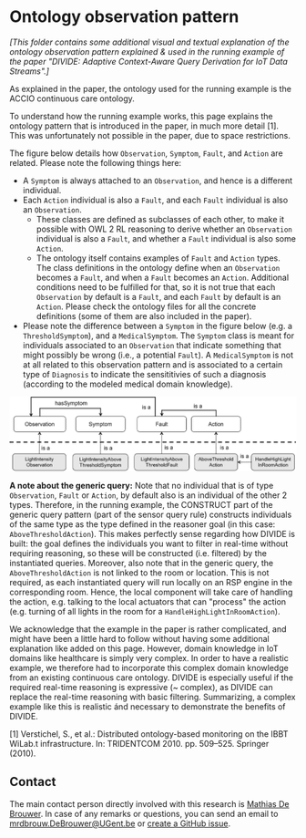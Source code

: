 # Ontology observation pattern

*\[This folder contains some additional visual and textual explanation of the ontology observation pattern explained & used in the running example of the paper "DIVIDE: Adaptive Context-Aware Query Derivation for IoT Data Streams".\]*


As explained in the paper, the ontology used for the running example is the ACCIO continuous care ontology.

To understand how the running example works, this page explains the ontology pattern that is introduced in the paper, in much more detail [1]. This was unfortunately not possible in the paper, due to space restrictions.

The figure below details how `Observation`, `Symptom`, `Fault`, and `Action` are related. Please note the following things here:
- A `Symptom` is always attached to an `Observation`, and hence is a different individual.
- Each `Action` individual is also a `Fault`, and each `Fault` individual is also an `Observation`.
  - These classes are defined as subclasses of each other, to make it possible with OWL 2 RL reasoning to derive whether an `Observation` individual is also a `Fault`, and whether a `Fault` individual is also some `Action`.
  - The ontology itself contains examples of `Fault` and `Action` types. The class definitions in the ontology define when an `Observation` becomes a `Fault`, and when a `Fault` becomes an `Action`. Additional conditions need to be fulfilled for that, so it is not true that each `Observation` by default is a `Fault`, and each `Fault` by default is an `Action`. Please check the ontology files for all the concrete definitions (some of them are also included in the paper).
- Please note the difference between a `Symptom` in the figure below (e.g. a `ThresholdSymptom`), and a `MedicalSymptom`. The `Symptom` class is meant for individuals associated to an `Observation` that indicate something that might possibly be wrong (i.e., a potential `Fault`). A `MedicalSymptom` is not at all related to this observation pattern and is associated to a certain type of `Diagnosis` to indicate the sensititivies of such a diagnosis (according to the modeled medical domain knowledge).

![observation pattern](observation-pattern.png)

**A note about the generic query:** Note that no individual that is of type `Observation`, `Fault` or `Action`, by default also is an individual of the other 2 types. Therefore, in the running example, the CONSTRUCT part of the generic query pattern (part of the sensor query rule) constructs individuals of the same type as the type defined in the reasoner goal (in this case: `AboveThresholdAction`). This makes perfectly sense regarding how DIVIDE is built: the goal defines the individuals you want to filter in real-time without requiring reasoning, so these will be constructed (i.e. filtered) by the instantiated queries. Moreover, also note that in the generic query, the `AboveThresholdAction` is not linked to the room or location. This is not required, as each instantiated query will run locally on an RSP engine in the corresponding room. Hence, the local component will take care of handling the action, e.g. talking to the local actuators that can "process" the action (e.g. turning of all lights in the room for a `HandleHighLightInRoomAction`).

We acknowledge that the example in the paper is rather complicated, and might have been a little hard to follow without having some additional explanation like added on this page. However, domain knowledge in IoT domains like healthcare is simply very complex. In order to have a realistic example, we therefore had to incorporate this complex domain knowledge from an existing continuous care ontology. DIVIDE is especially useful if the required real-time reasoning is expressive (~ complex), as DIVIDE can replace the real-time reasoning with basic filtering. Summarizing, a complex example like this is realistic ánd necessary to demonstrate the benefits of DIVIDE.

[1] Verstichel, S., et al.: Distributed ontology-based monitoring on the IBBT WiLab.t infrastructure. In: TRIDENTCOM 2010. pp. 509–525. Springer (2010).



## Contact
 
The main contact person directly involved with this research is [Mathias De Brouwer](https://www.linkedin.com/in/mathiasdebrouwer/). In case of any remarks or questions, you can send an email to [mrdbrouw.DeBrouwer@UGent.be](mailto:mrdbrouw.DeBrouwer@UGent.be) or [create a GitHub issue](../../../../issues/new).
